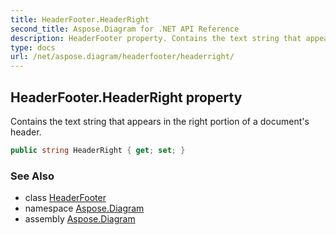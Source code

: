 ```yaml
---
title: HeaderFooter.HeaderRight
second_title: Aspose.Diagram for .NET API Reference
description: HeaderFooter property. Contains the text string that appears in the right portion of a documents header
type: docs
url: /net/aspose.diagram/headerfooter/headerright/
---
```

## HeaderFooter.HeaderRight property

Contains the text string that appears in the right portion of a document's header.

```csharp
public string HeaderRight { get; set; }
```

### See Also

* class [HeaderFooter](../)
* namespace [Aspose.Diagram](../../headerfooter/)
* assembly [Aspose.Diagram](../../../)


